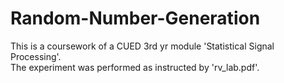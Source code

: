 # Random-Number-Generation  
This is a coursework of a CUED 3rd yr module 'Statistical Signal Processing'.  
The experiment was performed as instructed by 'rv_lab.pdf'.
